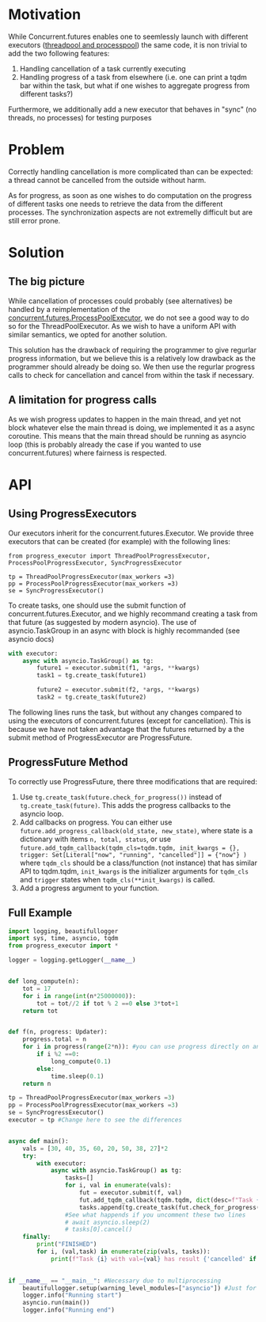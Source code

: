 # Motivation

While Concurrent.futures enables one to seemlessly launch with different executors ([threadpool and processpool](https://docs.python.org/3/library/concurrent.futures.html#concurrent.futures.ProcessPoolExecutor)) the same code,
it is non trivial to add the two following features:
1. Handling cancellation of a task currently executing
2. Handling progress of a task from elsewhere (i.e. one can print a tqdm bar within the task, but what if one wishes to aggregate progress from different tasks?)

Furthermore, we additionally add a new executor that behaves in "sync" (no threads, no processes) for testing purposes


# Problem

Correctly handling cancellation is more complicated than can be expected: 
a thread cannot be cancelled from the outside without harm.

As for progress, as soon as one wishes to do computation on the progress of different tasks one needs to retrieve the data from the different processes.
The synchronization aspects are not extremelly difficult but are still error prone.

# Solution

## The big picture

While cancellation of processes could probably (see alternatives) be handled by a reimplementation of the [concurrent.futures.ProcessPoolExecutor]((https://docs.python.org/3/library/concurrent.futures.html#concurrent.futures.ProcessPoolExecutor)), we do not see a good way to do so for the ThreadPoolExecutor. As we wish to have a uniform API with similar semantics, we opted for another solution.

This solution has the drawback of requiring the programmer to give regurlar progress information, but we believe this is a relatively low drawback as the programmer should already be doing so. 
We then use the regurlar progress calls to check for cancellation and cancel from within the task if necessary.


## A limitation for progress calls

As we wish progress updates to happen in the main thread, and yet not block whatever else the main thread is doing, we implemented it as a async coroutine.
This means that the main thread should be running as asyncio loop (this is probably already the case if you wanted to use concurrent.futures) where fairness is respected.


# API



## Using ProgressExecutors 

Our executors inherit for the concurrent.futures.Executor. We provide three executors that can be created (for example) with the following lines:

```
from progress_executor import ThreadPoolProgressExecutor, ProcessPoolProgressExecutor, SyncProgressExecutor

tp = ThreadPoolProgressExecutor(max_workers =3)
pp = ProcessPoolProgressExecutor(max_workers =3)
se = SyncProgressExecutor()
```


To create tasks, one should use the submit function of concurrent.futures.Executor, and we highly recommand creating a task from that future (as suggested by modern asyncio).
The use of asyncio.TaskGroup in an async with block is highly recommanded (see asyncio docs) 

```python
with executor:
    async with asyncio.TaskGroup() as tg:
        future1 = executor.submit(f1, *args, **kwargs)
        task1 = tg.create_task(future1)

        future2 = executor.submit(f2, *args, **kwargs)
        task2 = tg.create_task(future2)
```

The following lines runs the task, but without any changes compared to using the executors of concurrent.futures (except for cancellation). This is because we have not taken advantage that the futures returned by a the submit method of ProgressExecutor are ProgressFuture.

## ProgressFuture Method

To correctly use ProgressFuture, there three modifications that are required:

1. Use  `tg.create_task(future.check_for_progress())` instead of `tg.create_task(future)`. This adds the progress callbacks to the asyncio loop.
2. Add callbacks on progress. You can either use `future.add_progress_callback(old_state, new_state)`, where state is a dictionary with items `n, total, status`,
or use `future.add_tqdm_callback(tqdm_cls=tqdm.tqdm, init_kwargs = {}, trigger: Set[Literal["now", "running", "cancelled"]] = {"now"} )` where `tqdm_cls` should be a class/function (not instance)
that has similar API to tqdm.tqdm, `init_kwargs` is the initializer arguments for `tqdm_cls` and `trigger` states when `tqdm_cls(**init_kwargs)` is called.
3. Add a progress argument to your function.

## Full Example

```python
import logging, beautifullogger
import sys, time, asyncio, tqdm
from progress_executor import *

logger = logging.getLogger(__name__)


def long_compute(n):
    tot = 17
    for i in range(int(n*25000000)):
        tot = tot//2 if tot % 2 ==0 else 3*tot+1
    return tot


def f(n, progress: Updater):
    progress.total = n
    for i in progress(range(2*n)): #you can use progress directly on an iterator
        if i %2 ==0:
            long_compute(0.1)
        else:
            time.sleep(0.1)
    return n

tp = ThreadPoolProgressExecutor(max_workers =3)
pp = ProcessPoolProgressExecutor(max_workers =3)
se = SyncProgressExecutor()
executor = tp #Change here to see the differences


async def main():
    vals = [30, 40, 35, 60, 20, 50, 38, 27]*2
    try:
        with executor:
            async with asyncio.TaskGroup() as tg:
                tasks=[]
                for i, val in enumerate(vals):
                    fut = executor.submit(f, val)
                    fut.add_tqdm_callback(tqdm.tqdm, dict(desc=f"Task {i}"), triggers=["now", "running", "cancelled"])
                    tasks.append(tg.create_task(fut.check_for_progress()))
                #See what happends if you uncomment these two lines
                # await asyncio.sleep(2) 
                # tasks[0].cancel()
    finally:
        print("FINISHED")
        for i, (val,task) in enumerate(zip(vals, tasks)):
            print(f"Task {i} with val={val} has result {'cancelled' if task.cancelled() else task.result()}")
    

if __name__ == "__main__": #Necessary due to multiprocessing
    beautifullogger.setup(warning_level_modules=["asyncio"]) #Just for pretty printing
    logger.info("Running start")
    asyncio.run(main())
    logger.info("Running end")
```